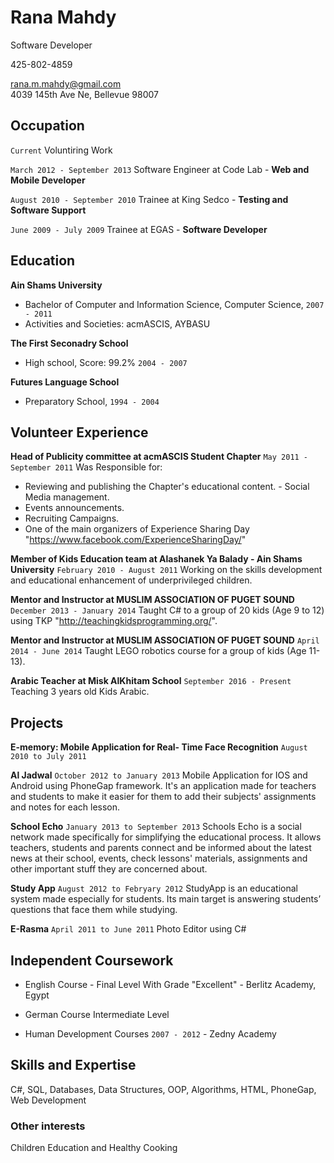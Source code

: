 # Rana Mahdy
Software Developer

<p id="Phone">425-802-4859</p>

<div id="webaddress">
<a href="rana.m.mahdy@gmail.com">rana.m.mahdy@gmail.com </a>
</div>

<div id="Address"> 4039 145th Ave Ne, Bellevue 98007 <div>



## Occupation

`Current`
Voluntiring Work

`March 2012 - September 2013`
Software Engineer at Code Lab - __Web and Mobile Developer__

`August 2010 - September 2010`
Trainee at King Sedco - __Testing and Software Support__

`June 2009 - July 2009`
Trainee at EGAS -  __Software Developer__

## Education

__Ain Shams University__
- Bachelor of Computer and Information Science, Computer Science, `2007 - 2011`
- Activities and Societies: acmASCIS, AYBASU

__The First Seconadry School__
- High school,  Score: 99.2% `2004 - 2007`


__Futures Language School__
- Preparatory School, `1994 - 2004`


## Volunteer Experience

__Head of Publicity committee at acmASCIS Student Chapter__
	`May 2011 - September 2011`
  Was Responsible for:
* Reviewing and publishing the Chapter's educational content. - Social Media management.
* Events announcements.
* Recruiting Campaigns.
* One of the main organizers of Experience Sharing Day "https://www.facebook.com/ExperienceSharingDay/"

__Member of Kids Education team at Alashanek Ya Balady - Ain Shams University__
	`February 2010 - August 2011`
Working on the skills development and educational enhancement of underprivileged children.

__Mentor and Instructor at MUSLIM ASSOCIATION OF PUGET SOUND__
	`December 2013 - January 2014`
Taught C# to a group of 20 kids (Age 9 to 12) using TKP "http://teachingkidsprogramming.org/".

__Mentor and Instructor at MUSLIM ASSOCIATION OF PUGET SOUND__
	`April 2014 - June 2014`
Taught LEGO robotics course for a group of kids (Age 11-13).

__Arabic Teacher at Misk AlKhitam School__
	`September 2016 - Present`
Teaching 3 years old Kids Arabic.

## Projects

__E-memory: Mobile Application for Real- Time Face Recognition__
`August 2010 to July 2011`

__Al Jadwal__
`October 2012 to January 2013`
Mobile Application for IOS and Android using PhoneGap framework. It's an application made for teachers and students to make it easier for them to add their subjects' assignments and notes for each lesson.

__School Echo__
`January 2013 to September 2013`
Schools Echo is a social network made specifically for simplifying the educational process. It allows teachers, students and parents connect and be informed about the latest news at their school, events, check lessons' materials, assignments and other important stuff they are concerned about.

__Study App__
`August 2012 to Febryary 2012`
StudyApp is an educational system made especially for students. Its main
target is answering students’ questions that face them while studying.

__E-Rasma__
`April 2011 to June 2011`
Photo Editor using C#

## Independent Coursework

- English Course - Final Level With Grade "Excellent" - Berlitz Academy, Egypt

- German Course Intermediate Level

- Human Development Courses `2007 - 2012` - Zedny Academy



## Skills and Expertise
C#, SQL, Databases, Data Structures, OOP, Algorithms, HTML, PhoneGap, Web Development


### Other interests

Children Education and Healthy Cooking


<!-- ### Footer

Last updated: November 2016 -->


